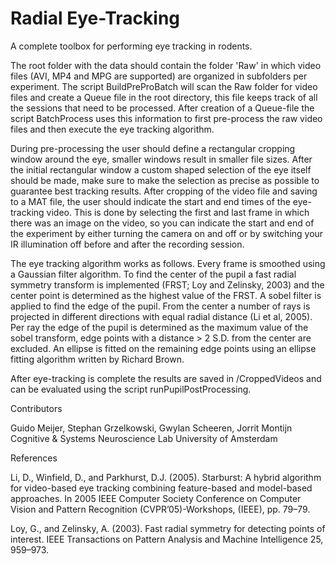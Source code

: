 # Radial Eye-Tracking
A complete toolbox for performing eye tracking in rodents. 

The root folder with the data should contain the folder 'Raw' in which video files (AVI, MP4 and MPG are supported) are organized in subfolders per experiment. The script BuildPreProBatch will scan the Raw folder for video files and create a Queue file in the root directory, this file keeps track of all the sessions that need to be processed. After creation of a Queue-file the script BatchProcess uses this information to first pre-process the raw video files and then execute the eye tracking algorithm. 

During pre-processing the user should define a rectangular cropping window around the eye, smaller windows result in smaller file sizes. After the initial rectangular window a custom shaped selection of the eye itself should be made, make sure to make the selection as precise as possible to guarantee best tracking results. After cropping of the video file and saving to a MAT file, the user should indicate the start and end times of the eye-tracking video. This is done by selecting the first and last frame in which there was an image on the video, so you can indicate the start and end of the experiment by either turning the camera on and off or by switching your IR illumination off before and after the recording session.

The eye tracking algorithm works as follows. Every frame is smoothed using a Gaussian filter algorithm. To find the center of the pupil a fast radial symmetry transform is implemented (FRST; Loy and Zelinsky, 2003) and the center point is determined as the highest value of the FRST. A sobel filter is applied to find the edge of the pupil. From the center a number of rays is projected in different directions with equal radial distance (Li et al, 2005). Per ray the edge of the pupil is determined as the maximum value of the sobel transform, edge points with a distance > 2 S.D. from the center are excluded. An ellipse is fitted on the remaining edge points using an ellipse fitting algorithm written by Richard Brown.

After eye-tracking is complete the results are saved in /CroppedVideos and can be evaluated using the script runPupilPostProcessing.

Contributors

Guido Meijer, Stephan Grzelkowski, Gwylan Scheeren, Jorrit Montijn
Cognitive & Systems Neuroscience Lab
University of Amsterdam

References

Li, D., Winfield, D., and Parkhurst, D.J. (2005). Starburst: A hybrid algorithm for video-based eye tracking combining feature-based and model-based approaches. In 2005 IEEE Computer Society Conference on Computer Vision and Pattern Recognition (CVPR’05)-Workshops, (IEEE), pp. 79–79.

Loy, G., and Zelinsky, A. (2003). Fast radial symmetry for detecting points of interest. IEEE Transactions on Pattern Analysis and Machine Intelligence 25, 959–973.


